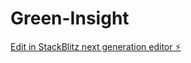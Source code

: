 # Green-Insight

[Edit in StackBlitz next generation editor ⚡️](https://stackblitz.com/~/github.com/AymanTTV/Green-Insight)